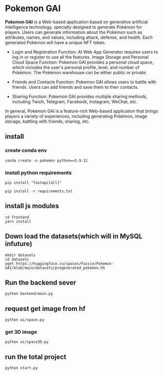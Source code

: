 # Pokemon GAI

**Pokemon GAI** is a Web-based application based on generative artificial intelligence technology, specially designed to generate Pokémon for players. Users can generate information about the Pokémon such as attributes, names, and values, including attack, defense, and health. Each generated Pokémon will have a unique NFT token.

* Login and Registration Function: AI Web App Generator requires users to log in or register to use all the features.
Image Storage and Personal Cloud Space Function: Pokemon GAI provides a personal cloud space, which includes the user's personal profile, level, and number of Pokémon. The Pokémon warehouse can be either public or private.

* Friends and Contacts Function: Pokemon GAI allows users to battle with friends. Users can add friends and save them to their contacts.

* Sharing Function: Pokemon GAI provides multiple sharing methods, including Twich, Telegram, Facebook, Instagram, WeChat, etc.

In general, Pokemon GAI is a feature-rich Web-based application that brings players a variety of experiences, including generating Pokémon, image storage, battling with friends, sharing, etc.

## install 

### create conda env 
```
conda create -n pokemon python==3.9.12 
```

### install python requirements

```
pip install "fastapi[all]"

pip install -r requirements.txt
```

## install js modules

```
cd frontend
yarn install
```

## Down load the datasets(which will in MySQL infuture)
```
mkdir datasets
cd datasets
wget https://huggingface.co/spaces/Fazzie/Pokemon-GAI/blob/main/datasets/pregenerated_pokemon.h5
```
## Run the backend sever

```
python backend/main.py
```

## request get image from hf

```
python ai/space.py 
```

### get 3D image 
```
python ai/space3D.py 
```

## run the total project 

```
python start.py
```